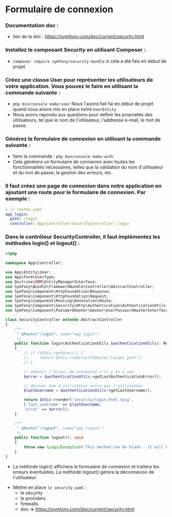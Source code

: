 # Formulaire de connexion


### Documentation doc :

 - lien de la doc : https://symfony.com/doc/current/security.html

### Installez le composant Security en utilisant Composer :

- `composer require symfony/security-bundle` si cela a été fais en debut de projet 

### Créez une classe User pour représenter les utilisateurs de votre application. Vous pouvez le faire en utilisant la commande suivante :

- `php bin/console make:user`  Nous l'avons fait  fai en début de projet quand nous avons mis en place notre `UserEntity`
- Nous avons repondu aux questions pour definir les proprietés des utilisateurs, tel que le nom de l'utilisateur, l'addresse e-mail, le mot de passe.

### Générez le formulaire de connexion en utilisant la commande suivante :

- faire la commande : `php bin/console make:auth`
- Cela générera un formulaire de connexion avec toutes les fonctionnalités nécessaires, telles que la validation du nom d'utilisateur et du mot de passe, la gestion des erreurs, etc.

### Il faut créez une page de connexion dans notre application en ajoutant une route pour le formulaire de connexion. Par exemple :


```yaml
- // routes.yaml
app_login:
  path: /login
  controller: App\Controller\SecurityController::login

```

### Dans le contrôleur SecurityController, il faut implémentez les méthodes login() et logout() :

```php
<?php

namespace App\Controller;

use App\Entity\User;
use App\Form\UserType;
use Doctrine\ORM\EntityManagerInterface;
use Symfony\Bundle\FrameworkBundle\Controller\AbstractController;
use Symfony\Component\HttpFoundation\Response;
use Symfony\Component\HttpFoundation\Request;
use Symfony\Component\Routing\Annotation\Route;
use Symfony\Component\Security\Http\Authentication\AuthenticationUtils;
use Symfony\Component\PasswordHasher\Hasher\UserPasswordHasherInterface;

class SecurityController extends AbstractController
{
    /**
     * @Route("/login", name="app_login")
     */
    public function login(AuthenticationUtils $authenticationUtils): Response
    {
        // if ($this->getUser()) {
        //     return $this->redirectToRoute('target_path');
        // }

        // obtenir l'erreur de connexion s'il y en a une
        $error = $authenticationUtils->getLastAuthenticationError();

        // dernier nom d'utilisateur entré par l'utilisateur
        $lastUsername = $authenticationUtils->getLastUsername();

        return $this->render('security/login.html.twig', 
        ['last_username' => $lastUsername, 
        'error' => $error]);
    }

    /**
     * @Route("/logout", name="app_logout")
     */
    public function logout(): void
    {
        throw new \LogicException('This method can be blank - it will be intercepted by the logout key on your firewall.');
    }
}
```

- La méthode login() affichera le formulaire de connexion et traitera les erreurs éventuelles. La méthode logout() gérera la déconnexion de l'utilisateur.

 <!-- TODO  a faire -->

 - Mettre en place `le security.yaml` : 
    - le sécurity
    - le providers
    - firewalls
    - doc => https://symfony.com/doc/current/security.html
  







